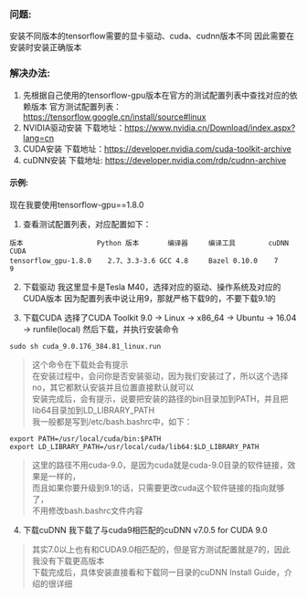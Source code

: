 ### 问题:
安装不同版本的tensorflow需要的显卡驱动、cuda、cudnn版本不同
因此需要在安装时安装正确版本

### 解决办法:
1. 先根据自己使用的tensorflow-gpu版本在官方的测试配置列表中查找对应的依赖版本
官方测试配置列表：https://tensorflow.google.cn/install/source#linux
2. NVIDIA驱动安装
下载地址：https://www.nvidia.cn/Download/index.aspx?lang=cn
3. CUDA安装
下载地址：https://developer.nvidia.com/cuda-toolkit-archive
4. cuDNN安装
下载地址: https://developer.nvidia.com/rdp/cudnn-archive

#### 示例:
现在我要使用tensorflow-gpu==1.8.0
1. 查看测试配置列表，对应配置如下：
```
版本	                Python 版本	    编译器	    编译工具	    cuDNN	CUDA
tensorflow_gpu-1.8.0	2.7、3.3-3.6	GCC 4.8	    Bazel 0.10.0	7	    9
```

2. 下载驱动
我这里显卡是Tesla M40，选择对应的驱动、操作系统及对应的CUDA版本
因为配置列表中说让用9，那就严格下载9的，不要下载9.1的

3. 下载CUDA
选择了CUDA Toolkit 9.0 -> Linux -> x86_64 -> Ubuntu -> 16.04 -> runfile(local)
然后下载，并执行安装命令
```
sudo sh cuda_9.0.176_384.81_linux.run
```
> 这个命令在下载处会有提示  
> 在安装过程中，会问你是否安装驱动，因为我们安装过了，所以这个选择no，其它都默认安装并且位置直接默认就可以  
> 安装完成后，会有提示，说要把安装的路径的bin目录加到PATH，并且把lib64目录加到LD_LIBRARY_PATH  
> 我一般都是写到/etc/bash.bashrc中，如下：  
```
export PATH=/usr/local/cuda/bin:$PATH
export LD_LIBRARY_PATH=/usr/local/cuda/lib64:$LD_LIBRARY_PATH
```
> 这里的路径不用cuda-9.0，是因为cuda就是cuda-9.0目录的软件链接，效果是一样的，  
> 而且如果你要升级到9.1的话，只需要更改cuda这个软件链接的指向就够了，  
> 不用修改bash.bashrc文件内容  

4. 下载cuDNN
我下载了与cuda9相匹配的cuDNN v7.0.5 for CUDA 9.0  
> 其实7.0以上也有和CUDA9.0相匹配的，但是官方测试配置就是7的，因此我没有下载更高版本  
> 下载完成后，具体安装直接看和下载同一目录的cuDNN Install Guide，介绍的很详细  
